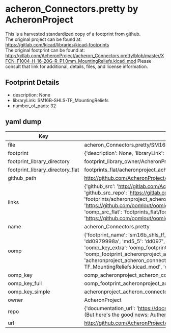 # acheron_Connectors.pretty by AcheronProject  
This is a harvested standardized copy of a footprint from github.  
The original project can be found at:  
https://gitlab.com/kicad/libraries/kicad-footprints  
The original footprint can be found at:
http://gitlab.com/AcheronProject/acheron_Connectors.pretty/blob/master/XFCN_F1004-H-16-20G-R_P1.0mm_MountingReliefs.kicad_mod
Please consult that link for additional, details, files, and license information.  
## Footprint Details
* description: None  
* libraryLink: SM16B-SHLS-TF_MountingReliefs  
* number_of_pads: 32  
## yaml dump  
| Key | Value |  
| --- | --- |  
| file | acheron_Connectors.pretty/SM16B-SHLS-TF_MountingReliefs.kicad_mod |  
| footprint | {'description': None, 'libraryLink': 'SM16B-SHLS-TF_MountingReliefs', 'number_of_pads': 32} |  
| footprint_library_directory | footprint_library_owner/AcheronProject_acheron_Connectors.pretty |  
| footprint_library_directory_flat | footprints_flat/acheronproject_acheron_connectors_sm16b_shls_tf_mountingreliefs/working |  
| github_path | http://github.com/AcheronProject/acheron_Connectors.pretty/blob/master/SM16B-SHLS-TF_MountingReliefs.kicad_mod |  
| links | {'github_src': 'http://gitlab.com/AcheronProject/acheron_Connectors.pretty/blob/master/XFCN_F1004-H-16-20G-R_P1.0mm_MountingReliefs.kicad_mod', 'github_src_repo': 'https://gitlab.com/kicad/libraries/kicad-footprints', 'oomp_bot': 'footprints/acheronproject_acheron_connectors_sm16b_shls_tf_mountingreliefs/working', 'oomp_bot_github': 'https://github.com/oomlout/oomlout_oomp_footprint_bot/tree/main/footprints/acheronproject_acheron_connectors_sm16b_shls_tf_mountingreliefs/working', 'oomp_src_flat': 'footprints_flat/footprints_flat/acheronproject_acheron_connectors_sm16b_shls_tf_mountingreliefs/working', 'oomp_src_flat_github': 'https://github.com/oomlout/oomlout_oomp_footprint_src/tree/main/footprints_flat/acheronproject_acheron_connectors_sm16b_shls_tf_mountingreliefs/working'} |  
| name | acheron_Connectors.pretty |  
| oomp | {'footprint_name': 'sm16b_shls_tf_mountingreliefs', 'library_name': 'acheron_connectors', 'md5': 'dd0979998a1fcad5169c6541322eea1d', 'md5_10': 'dd0979998a', 'md5_5': 'dd097', 'md5_6': 'dd0979', 'oomp_key': 'oomp_acheronproject_acheron_connectors_sm16b_shls_tf_mountingreliefs', 'oomp_key_extra': 'oomp_footprint_acheronproject_acheron_connectors_sm16b_shls_tf_mountingreliefs', 'oomp_key_full': 'oomp_footprint_acheronproject_acheron_connectors_sm16b_shls_tf_mountingreliefs_dd0979', 'oomp_key_simple': 'acheronproject_acheron_connectors_sm16b_shls_tf_mountingreliefs', 'original_filename': 'acheron_Connectors.pretty/SM16B-SHLS-TF_MountingReliefs.kicad_mod', 'owner_name': 'acheronproject'} |  
| oomp_key | oomp_acheronproject_acheron_connectors_sm16b_shls_tf_mountingreliefs |  
| oomp_key_full | oomp_footprint_acheronproject_acheron_connectors_sm16b_shls_tf_mountingreliefs |  
| oomp_key_simple | acheronproject_acheron_connectors_sm16b_shls_tf_mountingreliefs |  
| owner | AcheronProject |  
| repo | {'documentation_url': 'https://docs.github.com/rest/overview/resources-in-the-rest-api#rate-limiting', 'message': "API rate limit exceeded for 84.66.173.59. (But here's the good news: Authenticated requests get a higher rate limit. Check out the documentation for more details.)"} |  
| url | http://github.com/AcheronProject/acheron_Connectors.pretty |  

